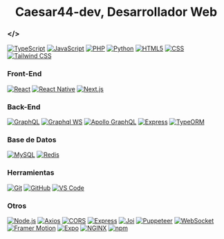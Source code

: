 <h1 align="center">Caesar44-dev, Desarrollador Web</h1>

### </>
[![TypeScript](https://img.shields.io/badge/TypeScript-000000?style=for-the-badge&logo=typescript&logoColor=white)](#)
[![JavaScript](https://img.shields.io/badge/JavaScript-000000?style=for-the-badge&logo=javascript&logoColor=white)](#)
[![PHP](https://img.shields.io/badge/PHP-000000?style=for-the-badge&logo=php&logoColor=white)](#)
[![Python](https://img.shields.io/badge/Python-000000?style=for-the-badge&logo=python&logoColor=white)](#)
[![HTML5](https://img.shields.io/badge/HTML5-000000?style=for-the-badge&logo=html5&logoColor=white)](#)
[![CSS](https://img.shields.io/badge/CSS-000000?style=for-the-badge&logo=css3&logoColor=white)](#)
[![Tailwind CSS](https://img.shields.io/badge/Tailwind%20CSS-000000?style=for-the-badge&logo=tailwindcss&logoColor=white)](#)

### Front-End
[![React](https://img.shields.io/badge/React-000000?style=for-the-badge&logo=react&logoColor=white)](#)
[![React Native](https://img.shields.io/badge/React%20Native-000000?style=for-the-badge&logo=react&logoColor=white)](#)
[![Next.js](https://img.shields.io/badge/Next.js-000000?style=for-the-badge&logo=nextdotjs&logoColor=white)](#)

### Back-End
[![GraphQL](https://img.shields.io/badge/GraphQL-000000?style=for-the-badge&logo=graphql&logoColor=white)](#)
[![Graphql WS](https://img.shields.io/badge/graphql--ws-000000?style=for-the-badge&logo=graphql&logoColor=white)](#)
[![Apollo GraphQL](https://img.shields.io/badge/Apollo%20GraphQL-000000?style=for-the-badge&logo=apollographql&logoColor=white)](#)
[![Express](https://img.shields.io/badge/Express-000000?style=for-the-badge&logo=express&logoColor=white)](#)
[![TypeORM](https://img.shields.io/badge/TypeORM-000000?style=for-the-badge&logoColor=white)](#)

### Base de Datos
[![MySQL](https://img.shields.io/badge/MySQL-000000?style=for-the-badge&logo=mysql&logoColor=white)](#)
[![Redis](https://img.shields.io/badge/Redis-000000?style=for-the-badge&logo=redis&logoColor=white)](#)

### Herramientas
[![Git](https://img.shields.io/badge/Git-000000?style=for-the-badge&logo=git&logoColor=white)](#)
[![GitHub](https://img.shields.io/badge/GitHub-000000?style=for-the-badge&logo=github&logoColor=white)](#)
[![VS Code](https://img.shields.io/badge/VS%20Code-000000?style=for-the-badge&logo=visualstudiocode&logoColor=white)](#)

### Otros
[![Node.js](https://img.shields.io/badge/Node.js-000000?style=for-the-badge&logo=node.js&logoColor=white)](#)
[![Axios](https://img.shields.io/badge/Axios-000000?style=for-the-badge&logo=axios&logoColor=white)](#)
[![CORS](https://img.shields.io/badge/CORS-000000?style=for-the-badge&logoColor=white)](#)
[![Express](https://img.shields.io/badge/Express-000000?style=for-the-badge&logo=express&logoColor=white)](#)
[![Joi](https://img.shields.io/badge/Joi-000000?style=for-the-badge&logoColor=white)](#)
[![Puppeteer](https://img.shields.io/badge/Puppeteer-000000?style=for-the-badge&logo=puppeteer&logoColor=white)](#)
[![WebSocket](https://img.shields.io/badge/WebSocket-000000?style=for-the-badge&logo=websocket&logoColor=white)](#)
[![Framer Motion](https://img.shields.io/badge/Framer%20Motion-000000?style=for-the-badge&logo=framer&logoColor=white)](#)
[![Expo](https://img.shields.io/badge/Expo-000000?style=for-the-badge&logo=expo&logoColor=white)](#)
[![NGINX](https://img.shields.io/badge/NGINX-000000?style=for-the-badge&logo=nginx&logoColor=white)](#)
[![npm](https://img.shields.io/badge/npm-000000?style=for-the-badge&logo=npm&logoColor=white)](#)
